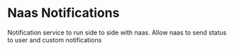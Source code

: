 # Naas Notifications

Notification service to run side to side with naas.
Allow naas to send status to user and custom notifications

